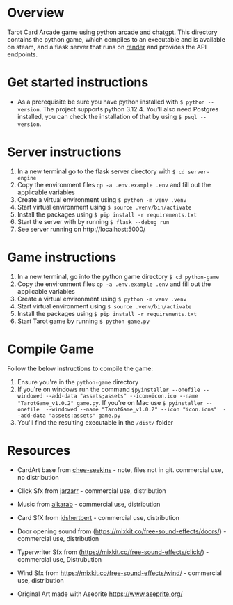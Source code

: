 # Overview
Tarot Card Arcade game using python arcade and chatgpt. This directory contains the python game, which compiles to an executable and is available on steam, and a flask server that runs on [render](https://render.com/) and provides the API endpoints.

# Get started instructions 
* As a prerequisite be sure you have python installed with `$ python --version`. The project supports python 3.12.4. You'll also need Postgres installed, you can check the installation of that by using `$ psql --version`.
# Server instructions
1. In a new terminal go to the flask server directory with `$ cd server-engine`
2. Copy the environment files `cp -a .env.example .env` and fill out the applicable variables 
3. Create a virtual environment using `$ python -m venv .venv`
4. Start virtual environment using `$ source .venv/bin/activate`
5. Install the packages using `$ pip install -r requirements.txt`
6. Start the server with by running `$ flask --debug run`
7. See server running on http://localhost:5000/

# Game instructions 
1. In a new terminal, go into the python game directory `$ cd python-game` 
2. Copy the environment files `cp -a .env.example .env` and fill out the applicable variables
3. Create a virtual environment using `$ python -m venv .venv`
4. Start virtual environment using `$ source .venv/bin/activate`
5. Install the packages using `$ pip install -r requirements.txt`
6. Start Tarot game by running `$ python game.py`

# Compile Game 
Follow the below instructions to compile the game: 
1. Ensure you're in the  `python-game` directory 
2. If you're on windows run the command `$pyinstaller --onefile --windowed --add-data "assets;assets" --icon=icon.ico --name "TarotGame_v1.0.2" game.py`.
If you're on Mac use `$ pyinstaller --onefile  --windowed --name "TarotGame_v1.0.2" --icon "icon.icns"  --add-data "assets:assets" game.py` 
3. You'll find the resulting executable in the  `/dist/` folder

# Resources
* CardArt base from [chee-seekins](https://chee-seekins.itch.io/tarot) - note, files not in git. commercial use, no distribution 
* Click Sfx from [jarzarr](https://jarzarr.itch.io/ui-button-sounds) - commercial use, distribution
* Music from [alkarab](https://alkakrab.itch.io/free-12-tracks-pixel-rpg-game-music-pack) - commercial use, distribution
* Card SfX from [jdshertbert](https://jdsherbert.itch.io/tabletop-games-sfx-pack) - commercial use, distribution
* Door opening sound from (https://mixkit.co/free-sound-effects/doors/) - commercial use, distribution
* Typerwriter Sfx from (https://mixkit.co/free-sound-effects/click/) - commercial use, Distrubution
* Wind Sfx from https://mixkit.co/free-sound-effects/wind/ - commercial use, distribution

* Original Art made with Aseprite https://www.aseprite.org/
